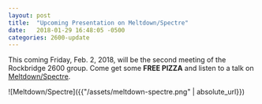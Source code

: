 ```yaml
---
layout: post
title:  "Upcoming Presentation on Meltdown/Spectre"
date:   2018-01-29 16:48:05 -0500
categories: 2600-update
---
```


This coming Friday, Feb. 2, 2018, will be the second meeting of the Rockbridge 2600 group.  Come get some **FREE PIZZA** and listen to a talk on [Meltdown/Spectre](https://meltdownattack.com/).

![Meltdown/Spectre]({{"/assets/meltdown-spectre.png" | absolute_url}})